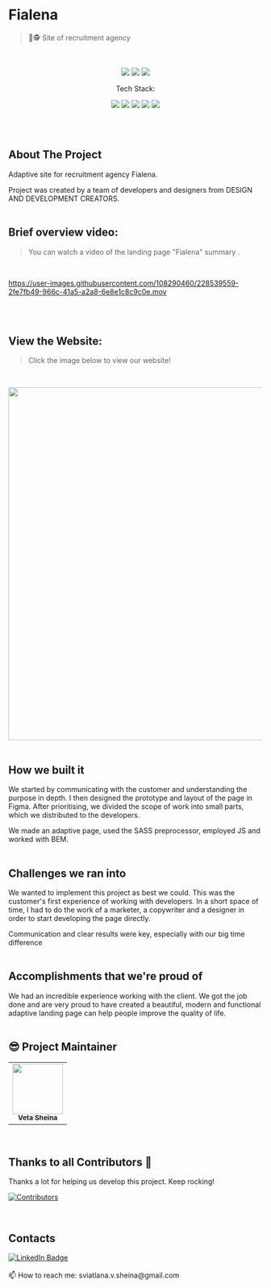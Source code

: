 # Fialena
>🔎🕵️ Site of recruitment agency

<br>

<p align="center">
    <img src="https://img.shields.io/github/issues/sssheina/Fialena">
    <img src="https://img.shields.io/github/forks/sssheina/Fialena">
    <img src="https://img.shields.io/github/stars/sssheina/Fialena">
    
</p>

<p align="center">Tech Stack:</p>
<p align="center">
    <img src="https://img.shields.io/badge/html5-%23E34F26.svg?style=for-the-badge&logo=html5&logoColor=white"> 
    <img src="https://img.shields.io/badge/css3-%231572B6.svg?style=for-the-badge&logo=css3&logoColor=white">
    <img src="https://img.shields.io/badge/javascript-%23323330.svg?style=for-the-badge&logo=javascript&logoColor=%23F7DF1E">
    <img src="https://img.shields.io/badge/Sass-ff69b4?style=for-the-badge&logo=sass&logoColor=white">
    <img src="https://img.shields.io/badge/browserify-3c6991?style=for-the-badge&logo=browserify&logoColor=e6b35a">
</p>
<br>
<br>

## About The Project

Adaptive site for recruitment agency Fialena.  

Project was created by a team of developers and designers from DESIGN AND DEVELOPMENT CREATORS.
<br>
<br>

## Brief overview video:
>You can watch a video of the landing page "Fialena" summary .

<br>

https://user-images.githubusercontent.com/108290460/228539559-2fe7fb49-966c-41a5-a2a8-6e8e1c8c9c0e.mov


<br>
<br>

## View the Website:
>Click the image below to view our website!

<br>

[<img width="700" src="https://user-images.githubusercontent.com/108290460/228539221-f2ad209d-4b2e-4515-bce9-4fa8ecd1ee3f.png"/>](https://fialena.cz/index_en.html)
<br>
<br>

## How we built it

We started by communicating with the customer and understanding the purpose in depth. I then designed the prototype and layout of the page in Figma. After prioritising, we divided the scope of work into small parts, which we distributed to the developers.

We made an adaptive page, used the SASS preprocessor, employed JS and worked with BEM.
<br>
<br>

## Challenges we ran into

We wanted to implement this project as best we could. This was the customer's first experience of working with developers. In a short space of time, I had to do the work of a marketer, a copywriter and a designer in order to start developing the page directly.

Communication and clear results were key, especially with our big time difference
<br>
<br>

## Accomplishments that we're proud of

We had an incredible experience working with the client. We got the job done and are very proud to have created a beautiful, modern and functional adaptive landing page can help people improve the quality of life.
<br>
<br>

## 😎 Project Maintainer

<table>
  <tr>
<td align="center"><a href="https://github.com/sssheina"><img src="https://avatars.githubusercontent.com/u/108290460?v=4" width="100px;" alt=""/><br /><sub><b>Veta Sheina</b></sub></a></td></tr>
</table>
<br>


## Thanks to all Contributors 💪
Thanks a lot for helping us develop this project. Keep rocking!

[![Contributors](https://contrib.rocks/image?repo=sssheina/Fialena)](https://github.com/sssheina/Fialena/graphs/contributors)

<br>


## Contacts

<a href="https://www.linkedin.com/in/veta-sheina-521666249" target="_blank">
    <img src="https://img.shields.io/badge/LinkedIn-blue?style=for-the-badge&logo=linkedin&logoColor=white" alt="LinkedIn Badge"/>
  </a>
<br>
<br>
📫 How to reach me: sviatlana.v.sheina@gmail.com
<br><br>
